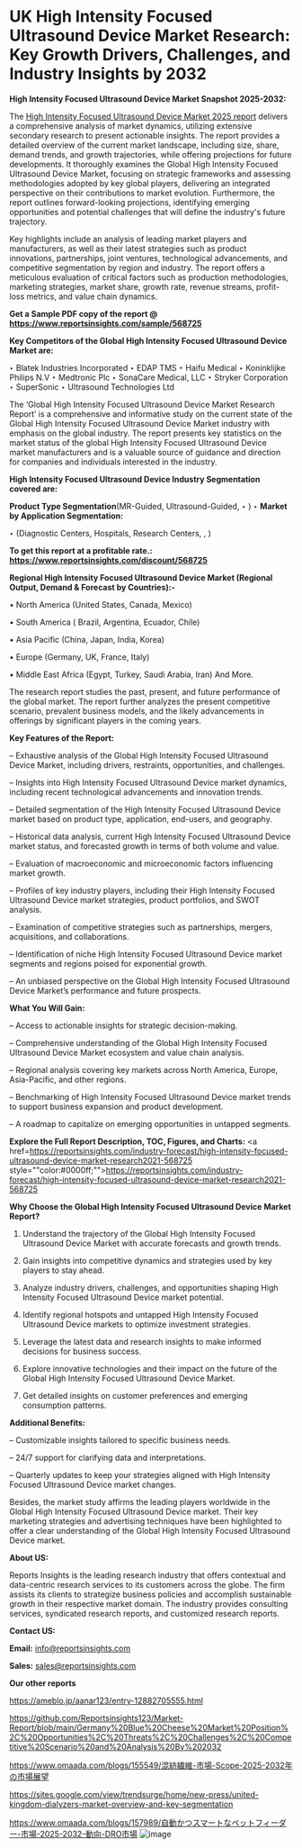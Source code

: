 # UK High Intensity Focused Ultrasound Device Market Research: Key Growth Drivers, Challenges, and Industry Insights by 2032

<strong>High Intensity Focused Ultrasound Device Market Snapshot 2025-2032:</strong>

The <a href=https://www.reportsinsights.com/sample/568725>High Intensity Focused Ultrasound Device Market 2025 report</a> delivers a comprehensive analysis of market dynamics, utilizing extensive secondary research to present actionable insights. The report provides a detailed overview of the current market landscape, including size, share, demand trends, and growth trajectories, while offering projections for future developments. It thoroughly examines the Global High Intensity Focused Ultrasound Device Market, focusing on strategic frameworks and assessing methodologies adopted by key global players, delivering an integrated perspective on their contributions to market evolution. Furthermore, the report outlines forward-looking projections, identifying emerging opportunities and potential challenges that will define the industry's future trajectory.

Key highlights include an analysis of leading market players and manufacturers, as well as their latest strategies such as product innovations, partnerships, joint ventures, technological advancements, and competitive segmentation by region and industry. The report offers a meticulous evaluation of critical factors such as production methodologies, marketing strategies, market share, growth rate, revenue streams, profit-loss metrics, and value chain dynamics.

<strong>Get a Sample PDF copy of the report @ <a href=https://www.reportsinsights.com/sample/568725 style=color:#0000ff;>https://www.reportsinsights.com/sample/568725</a></strong>

<strong>Key Competitors of the Global High Intensity Focused Ultrasound Device Market are:</strong>

‣ Blatek Industries Incorporated
‣ EDAP TMS
‣ Haifu Medical
‣ Koninklijke Philips N.V
‣ Medtronic Plc
‣ SonaCare Medical, LLC
‣ Stryker Corporation
‣ SuperSonic
‣ Ultrasound Technologies Ltd

The ‘Global High Intensity Focused Ultrasound Device Market Research Report’ is a comprehensive and informative study on the current state of the Global High Intensity Focused Ultrasound Device Market industry with emphasis on the global industry. The report presents key statistics on the market status of the global High Intensity Focused Ultrasound Device market manufacturers and is a valuable source of guidance and direction for companies and individuals interested in the industry.

<strong>High Intensity Focused Ultrasound Device Industry Segmentation covered are:</strong>

<strong>Product Type Segmentation</strong>(MR-Guided, Ultrasound-Guided,
‣ )
‣ 
<strong>Market by Application Segmentation:</strong>

‣ (Diagnostic Centers, Hospitals, Research Centers, , )

<strong>To get this report at a profitable rate.: <a href=https://www.reportsinsights.com/discount/568725 style=color:#0000ff;>https://www.reportsinsights.com/discount/568725</a></strong>

<strong>Regional High Intensity Focused Ultrasound Device Market (Regional Output, Demand &amp; Forecast by Countries):-</strong>

• North America (United States, Canada, Mexico)

• South America ( Brazil, Argentina, Ecuador, Chile)

• Asia Pacific (China, Japan, India, Korea)

• Europe (Germany, UK, France, Italy)

• Middle East Africa (Egypt, Turkey, Saudi Arabia, Iran) And More.

The research report studies the past, present, and future performance of the global market. The report further analyzes the present competitive scenario, prevalent business models, and the likely advancements in offerings by significant players in the coming years.

<strong>Key Features of the Report:</strong>

– Exhaustive analysis of the Global High Intensity Focused Ultrasound Device Market, including drivers, restraints, opportunities, and challenges.

– Insights into High Intensity Focused Ultrasound Device market dynamics, including recent technological advancements and innovation trends.

– Detailed segmentation of the High Intensity Focused Ultrasound Device market based on product type, application, end-users, and geography.

– Historical data analysis, current High Intensity Focused Ultrasound Device market status, and forecasted growth in terms of both volume and value.

– Evaluation of macroeconomic and microeconomic factors influencing market growth.

– Profiles of key industry players, including their High Intensity Focused Ultrasound Device market strategies, product portfolios, and SWOT analysis.

– Examination of competitive strategies such as partnerships, mergers, acquisitions, and collaborations.

– Identification of niche High Intensity Focused Ultrasound Device market segments and regions poised for exponential growth.

– An unbiased perspective on the Global High Intensity Focused Ultrasound Device Market’s performance and future prospects.

<strong>What You Will Gain:</strong>

– Access to actionable insights for strategic decision-making.

– Comprehensive understanding of the Global High Intensity Focused Ultrasound Device Market ecosystem and value chain analysis.

– Regional analysis covering key markets across North America, Europe, Asia-Pacific, and other regions.

– Benchmarking of High Intensity Focused Ultrasound Device market trends to support business expansion and product development.

– A roadmap to capitalize on emerging opportunities in untapped segments.

<strong>Explore the Full Report Description, TOC, Figures, and Charts:</strong>
<a href=https://reportsinsights.com/industry-forecast/high-intensity-focused-ultrasound-device-market-research2021-568725 style=""color:#0000ff;"">https://reportsinsights.com/industry-forecast/high-intensity-focused-ultrasound-device-market-research2021-568725</a>

<strong>Why Choose the Global High Intensity Focused Ultrasound Device Market Report?</strong>

1. Understand the trajectory of the Global High Intensity Focused Ultrasound Device Market with accurate forecasts and growth trends.

2. Gain insights into competitive dynamics and strategies used by key players to stay ahead.

3. Analyze industry drivers, challenges, and opportunities shaping High Intensity Focused Ultrasound Device market potential.

4. Identify regional hotspots and untapped High Intensity Focused Ultrasound Device markets to optimize investment strategies.

5. Leverage the latest data and research insights to make informed decisions for business success.

6. Explore innovative technologies and their impact on the future of the Global High Intensity Focused Ultrasound Device Market.

7. Get detailed insights on customer preferences and emerging consumption patterns.

<strong>Additional Benefits:</strong>

– Customizable insights tailored to specific business needs.

– 24/7 support for clarifying data and interpretations.

– Quarterly updates to keep your strategies aligned with High Intensity Focused Ultrasound Device market changes.

Besides, the market study affirms the leading players worldwide in the Global High Intensity Focused Ultrasound Device market. Their key marketing strategies and advertising techniques have been highlighted to offer a clear understanding of the Global High Intensity Focused Ultrasound Device market.

<strong><strong>About US</strong>:</strong>

Reports Insights is the leading research industry that offers contextual and data-centric research services to its customers across the globe. The firm assists its clients to strategize business policies and accomplish sustainable growth in their respective market domain. The industry provides consulting services, syndicated research reports, and customized research reports.

<strong>Contact US:</strong>

<p class=><b>Email:</b> <a href=mailto:info@reportsinsights.com>info@reportsinsights.com</a></p>
<p class=><b>Sales:</b> <a href=mailto:sales@reportsinsights.com>sales@reportsinsights.com</a></p>

<strong>Our other reports</strong>

<a href=https://ameblo.jp/aanar123/entry-12882705555.html>https://ameblo.jp/aanar123/entry-12882705555.html</a>

<a href=https://github.com/Reportsinsights123/Market-Report/blob/main/Germany%20Blue%20Cheese%20Market%20Position%2C%20Opportunities%2C%20Threats%2C%20Challenges%2C%20Competitive%20Scenario%20and%20Analysis%20By%202032>https://github.com/Reportsinsights123/Market-Report/blob/main/Germany%20Blue%20Cheese%20Market%20Position%2C%20Opportunities%2C%20Threats%2C%20Challenges%2C%20Competitive%20Scenario%20and%20Analysis%20By%202032</a>

<a href=https://www.omaada.com/blogs/155549/混紡繊維-市場-Scope-2025-2032年の市場展望>https://www.omaada.com/blogs/155549/混紡繊維-市場-Scope-2025-2032年の市場展望</a>

<a href=https://sites.google.com/view/trendsurge/home/new-press/united-kingdom-dialyzers-market-overview-and-key-segmentation>https://sites.google.com/view/trendsurge/home/new-press/united-kingdom-dialyzers-market-overview-and-key-segmentation</a>

<a href=https://www.omaada.com/blogs/157989/自動かつスマートなペットフィーダー-市場-2025-2032-動向-DRO市場>https://www.omaada.com/blogs/157989/自動かつスマートなペットフィーダー-市場-2025-2032-動向-DRO市場</a>
![image](https://github.com/user-attachments/assets/6e3fd497-be9c-497a-b2e4-aa856729a760)
